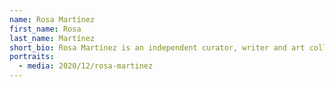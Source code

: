 ```yaml
---
name: Rosa Martínez
first_name: Rosa
last_name: Martínez
short_bio: Rosa Martínez is an independent curator, writer and art collections consultant.
portraits:
  - media: 2020/12/rosa-martinez
---
```

